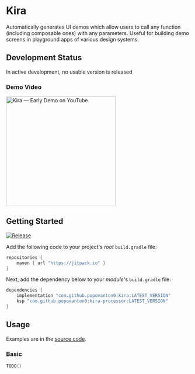 # Kira
Automatically generates UI demos which allow users to call any function (including composable ones) 
with any parameters. Useful for building demo screens in playground apps of various design systems.

## Development Status
In active development, no usable version is released

### Demo Video
<a href="https://www.youtube.com/watch?v=FOiUPHJNiYI" target="_blank">
    <img width="300" src="https://user-images.githubusercontent.com/15000556/167842393-6916d7a6-446b-4b70-ace8-d2be393255cd.jpg" alt="Kira — Early Demo on YouTube">
</a>

## Getting Started

[![Release](https://jitpack.io/v/popovanton0/kira.svg)](https://jitpack.io/#popovanton0/kira)

Add the following code to your project's _root_ `build.gradle` file:

```groovy
repositories {
    maven { url "https://jitpack.io" }
}
```

Next, add the dependency below to your _module_'s `build.gradle` file:

```gradle
dependencies {
    implementation "com.github.popovanton0:kira:LATEST_VERSION"
    ksp "com.github.popovanton0:kira-processor:LATEST_VERSION"
}
```

## Usage

Examples are in the [source code](https://github.com/popovanton0/kira/blob/master/app/src/main/java/com/popovanton0/kira/demo/MainActivity.kt).

### Basic

```kotlin
TODO()
```

